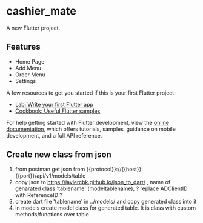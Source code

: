 # cashier_mate

A new Flutter project.

## Features
- Home Page
- Add Menu
- Order Menu
- Settings

A few resources to get you started if this is your first Flutter project:

- [Lab: Write your first Flutter app](https://docs.flutter.dev/get-started/codelab)
- [Cookbook: Useful Flutter samples](https://docs.flutter.dev/cookbook)

For help getting started with Flutter development, view the
[online documentation](https://docs.flutter.dev/), which offers tutorials,
samples, guidance on mobile development, and a full API reference.


## Create new class from json 

1) from postman get json from {{protocol}}://{{host}}:{{port}}/api/v1/models/table
2) copy json to https://javiercbk.github.io/json_to_dart/ , name of genarated class 'tablename'  (modeltablename),
    ? replace ADClientID with ReferenceID ?
3) create dart file 'tablename' in ../models/ and copy generated class into it
4) in models create model class for generated table. It is class with custom methods/functions over table 